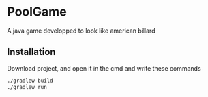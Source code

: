 # PoolGame

A java game developped to look like american billard

## Installation

Download project, and open it in the cmd and write these commands

```bash
./gradlew build
./gradlew run
```
